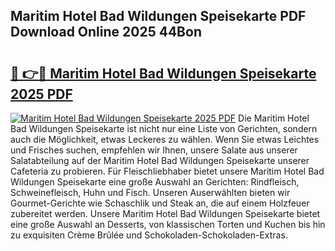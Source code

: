 ## Maritim Hotel Bad Wildungen Speisekarte PDF Download Online 2025 44Bon

# <h2><a href="http://gc70ll.nevu.top/?p=Maritim+Hotel+Bad+Wildungen+Speisekarte">🔗 👉🔴 Maritim Hotel Bad Wildungen Speisekarte 2025 PDF</a></h2>

[![Maritim Hotel Bad Wildungen Speisekarte 2025 PDF](https://i.imgur.com/dBaPXMq.png)](http://gc70ll.nevu.top/?p=Maritim+Hotel+Bad+Wildungen+Speisekarte)
Die Maritim Hotel Bad Wildungen Speisekarte ist nicht nur eine Liste von Gerichten, sondern auch die Möglichkeit, etwas Leckeres zu wählen. Wenn Sie etwas Leichtes und Frisches suchen, empfehlen wir Ihnen, unsere Salate aus unserer Salatabteilung auf der Maritim Hotel Bad Wildungen Speisekarte unserer Cafeteria zu probieren. Für Fleischliebhaber bietet unsere Maritim Hotel Bad Wildungen Speisekarte eine große Auswahl an Gerichten: Rindfleisch, Schweinefleisch, Huhn und Fisch. Unseren Auserwählten bieten wir Gourmet-Gerichte wie Schaschlik und Steak an, die auf einem Holzfeuer zubereitet werden. Unsere Maritim Hotel Bad Wildungen Speisekarte bietet eine große Auswahl an Desserts, von klassischen Torten und Kuchen bis hin zu exquisiten Crème Brûlée und Schokoladen-Schokoladen-Extras.

